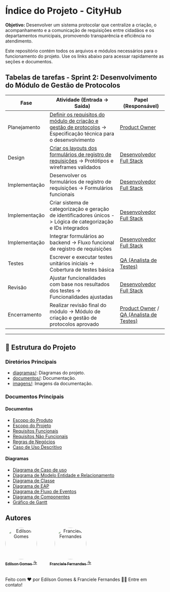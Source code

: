 
# Índice do Projeto - CityHub

**Objetivo:** 
Desenvolver um sistema protocolar que centralize a criação, o acompanhamento e a comunicação de requisições entre cidadãos e os departamentos municipais, promovendo transparência e eficiência no atendimento.


Este repositório contém todos os arquivos e módulos necessários para o funcionamento do projeto. Use os links abaixo para acessar rapidamente as seções e documentos.

## Tabelas de tarefas - Sprint 2: Desenvolvimento do Módulo de Gestão de Protocolos



| **Fase**          | **Atividade (Entrada -> Saída)**                                                                                       | **Papel (Responsável)**       |
|--------------------|-----------------------------------------------------------------------------------------------------------------------|--------------------------------|
| Planejamento       | [Definir os requisitos do módulo de criação e gestão de protocolos](documentos) -> Especificação técnica para o desenvolvimento     | [Product Owner](papeis/Product-Owner.md)        |
| Design             | [Criar os layouts dos formulários de registro de requisições](documentos) -> Protótipos e wireframes validados                     | [Desenvolvedor Full Stack](papeis/desenvolvedor-FullStack.md)      |
| Implementação      | Desenvolver os formulários de registro de requisições -> Formulários funcionais                                       | [Desenvolvedor Full Stack](papeis/desenvolvedor-FullStack.md)         |
| Implementação      | Criar sistema de categorização e geração de identificadores únicos -> Lógica de categorização e IDs integrados       | [Desenvolvedor Full Stack](papeis/desenvolvedor-FullStack.md)          |
| Implementação      | Integrar formulários ao backend -> Fluxo funcional de registro de requisições                                         | [Desenvolvedor Full Stack](papeis/desenvolvedor-FullStack.md)       |
| Testes             | Escrever e executar testes unitários iniciais -> Cobertura de testes básica                                           | [QA (Analista de Testes)](papeis/QA.md)         |
| Revisão            | Ajustar funcionalidades com base nos resultados dos testes -> Funcionalidades ajustadas                              | [Desenvolvedor Full Stack](papeis/desenvolvedor-FullStack.md) |
| Encerramento       | Realizar revisão final do módulo -> Módulo de criação e gestão de protocolos aprovado                                | [Product Owner](papeis/Product-Owner.md) / [QA (Analista de Testes)](papeis/QA.md)             |

---

## 📂 Estrutura do Projeto

### **Diretórios Principais**

- [diagramas/](./diagramas): Diagramas do projeto.
- [documentos/](./documentos): Documentação.
- [imagens/](./imagens): Imagens da documentação.


### **Documentos Principais**


#### Documentos

- [Escopo do Produto](./Escopo-Produto.md)
- [Escopo do Projeto](./Escopo-Projeto.md)
- [Requisitos Funcionais](./documentos/Requisitos-Funcionais-CityHub.md)
- [Requisitos Não Funcionais](./documentos/Requisitos-Funcionais-CityHub.md)
- [Regras de Negócios](./documentos/Regras-de-Negócios-CityHub.md)
- [Caso de Uso Descritivo](./documentos/Caso-de-Uso-CityHub.md)


#### Diagramas

- [Diagrama de Caso de uso](./imagens/Diagrama-Caso-de-Uso.png)
- [Diagrama de Modelo Entidade e Relacionamento](./diagramas/Modelo-Entidade-Relacionamento.md)
- [Diagrama de Classe](./diagramas/Diagrama-Classes.md)
- [Diagrama de EAP](./diagramas/Diagrama-EAP.md)
- [Diagrama de Fluxo de Eventos](./diagramas/Diagrama-Fluxo-Eventos.md)
- [Diagrama de Componentes](./diagramas/Diagrama_Componentes.md)
- [Gráfico de Gantt](./imagens/Gráfico-Gantt.jpeg)



## **Autores**
<div style="display: flex; gap: 20px; align-items: center;">
  <div style="text-align: center;">
    <a href="https://github.com/Edilson-Gomes">
      <img style="border-radius: 50%;" src="https://avatars.githubusercontent.com/u/92894294?v=4" width="100px;" alt="Edilson Gomes" />
      <br />
      <sub><b>Edilson Gomes</b></sub>
    </a>
    <a href="https://github.com/Edilson-Gomes" title="GitHub">☕</a>
  </div>
<br />
  <div style="text-align: center;">
    <a href="https://github.com/Francielefernandes06">
      <img style="border-radius: 50%;" src="https://avatars.githubusercontent.com/u/76757362?s=400&u=684d36af428031c5325f144e85574faa68f9b60f&v=4" width="100px;" alt="Franciele Fernandes" />
      <br />
      <sub><b>Franciele Fernandes</b></sub>
    </a>
    <a href="https://github.com/Francielefernandes06" title="GitHub">☕</a>
  </div>
</div>
<br/>



Feito com ❤️ por Edilson Gomes & Franciele Fernandes 👋🏽 Entre em contato!
